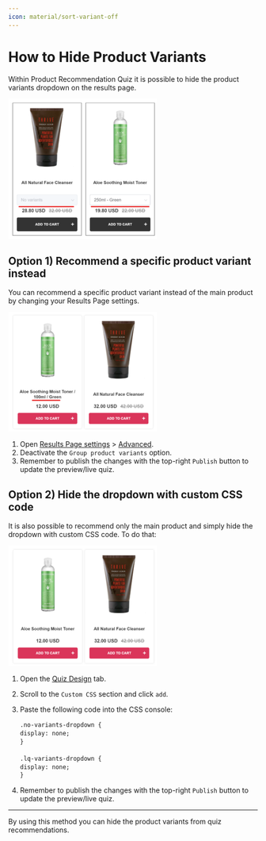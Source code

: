 ```yaml
---
icon: material/sort-variant-off
---
```


# How to Hide Product Variants 

Within Product Recommendation Quiz it is possible to hide the product variants dropdown on the results page.

![how to hide product variants image1](/images/how_to_hide_product_variants_image1.png)


## Option 1) Recommend a specific product variant instead

You can recommend a specific product variant instead of the main product by changing your Results Page settings. 

![how to hide product variants image2](/images/how_to_hide_product_variants_image2.png)

1. Open [Results Page settings](/reference/quiz-builder/results-page/) > [Advanced](/reference/quiz-builder/results-page/#advanced-settings).
2. Deactivate the `Group product variants` option. 
3. Remember to publish the changes with the top-right `Publish` button to update the preview/live quiz.


## Option 2) Hide the dropdown with custom CSS code


It is also possible to recommend only the main product and simply hide the dropdown with custom CSS code. To do that:

![how to hide product variants image3](/images/how_to_hide_product_variants_image3.png)

1. Open the [Quiz Design](/reference/quiz-builder/quiz-design/) tab.
2. Scroll to the `Custom CSS` section and click `add`.
3. Paste the following code into the CSS console:

    ```html
    .no-variants-dropdown {
    display: none;
    }

    .lq-variants-dropdown {
    display: none;
    }
    ```

4. Remember to publish the changes with the top-right `Publish` button to update the preview/live quiz.

---
By using this method you can hide the product variants from quiz recommendations.

 